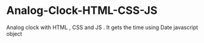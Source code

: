 # Analog-Clock-HTML-CSS-JS
Analog clock with HTML , CSS and JS . It gets the time using Date javascript object

